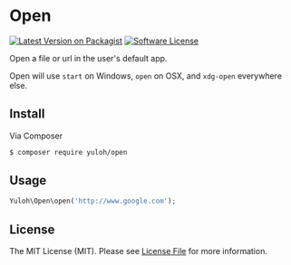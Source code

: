# Open

[![Latest Version on Packagist][ico-version]][link-packagist]
[![Software License][ico-license]](LICENSE.md)

Open a file or url in the user's default app.

Open will use `start` on Windows, `open` on OSX, and `xdg-open` everywhere else.

## Install

Via Composer

``` bash
$ composer require yuloh/open
```

## Usage

``` php
Yuloh\Open\open('http://www.google.com');
```

## License

The MIT License (MIT). Please see [License File](LICENSE.md) for more information.

[ico-version]: https://img.shields.io/packagist/v/yuloh/open.svg?style=flat-square
[ico-license]: https://img.shields.io/badge/license-MIT-brightgreen.svg?style=flat-square

[link-packagist]: https://packagist.org/packages/yuloh/open
